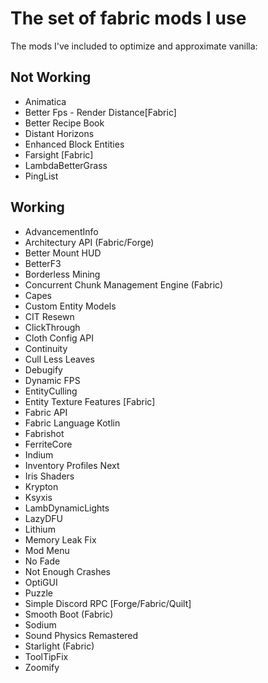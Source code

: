 # The set of fabric mods I use

The mods I've included to optimize and approximate vanilla:

## Not Working

* Animatica
* Better Fps - Render Distance[Fabric]
* Better Recipe Book
* Distant Horizons
* Enhanced Block Entities
* Farsight [Fabric]
* LambdaBetterGrass
* PingList

## Working

* AdvancementInfo
* Architectury API (Fabric/Forge)
* Better Mount HUD
* BetterF3
* Borderless Mining
* Concurrent Chunk Management Engine (Fabric)
* Capes
* Custom Entity Models
* CIT Resewn
* ClickThrough
* Cloth Config API
* Continuity
* Cull Less Leaves
* Debugify
* Dynamic FPS
* EntityCulling
* Entity Texture Features [Fabric]
* Fabric API
* Fabric Language Kotlin
* Fabrishot
* FerriteCore
* Indium
* Inventory Profiles Next
* Iris Shaders
* Krypton
* Ksyxis
* LambDynamicLights
* LazyDFU
* Lithium
* Memory Leak Fix
* Mod Menu
* No Fade
* Not Enough Crashes
* OptiGUI
* Puzzle
* Simple Discord RPC [Forge/Fabric/Quilt]
* Smooth Boot (Fabric)
* Sodium
* Sound Physics Remastered
* Starlight (Fabric)
* ToolTipFix
* Zoomify
